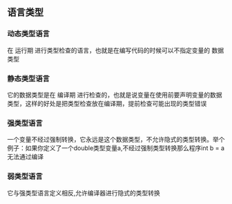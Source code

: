 ##  语言类型
###   动态类型语言
在 运行期 进行类型检查的语言，也就是在编写代码的时候可以不指定变量的 数据类型

###   静态类型语言
它的数据类型是在 编译期 进行检查的，也就是说变量在使用前要声明变量的数据类型，这样的好处是把类型检查放在编译期，提前检查可能出现的类型错误

###   强类型语言 
一个变量不经过强制转换，它永远是这个数据类型，不允许隐式的类型转换。举个例子：如果你定义了一个double类型变量a,不经过强制类型转换那么程序int b = a无法通过编译

###   弱类型语言
它与强类型语言定义相反,允许编译器进行隐式的类型转换
